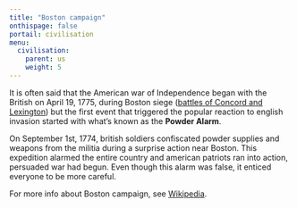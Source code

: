```yaml
---
title: "Boston campaign"
onthispage: false
portail: civilisation
menu:
  civilisation:
    parent: us
    weight: 5
---
```


It is often said that the American war of Independence began with the British on April 19, 1775, during Boston siege ([battles of Concord and Lexington](https://fr.wikipedia.org/wiki/Batailles_de_Lexington_et_Concord)) but the first event that triggered the popular reaction to english invasion started with what’s known as the **Powder Alarm**.

On September 1st, 1774, british soldiers confiscated powder supplies and weapons from the militia during a surprise action near Boston. This expedition alarmed the entire country and american patriots ran into action, persuaded war had begun. Even though this alarm was false, it enticed everyone to be more careful.

For more info about Boston campaign, see [Wikipedia](https://fr.wikipedia.org/wiki/Campagne_de_Boston).